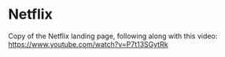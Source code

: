 # Netflix

Copy of the Netflix landing page, following along with this video: https://www.youtube.com/watch?v=P7t13SGytRk
